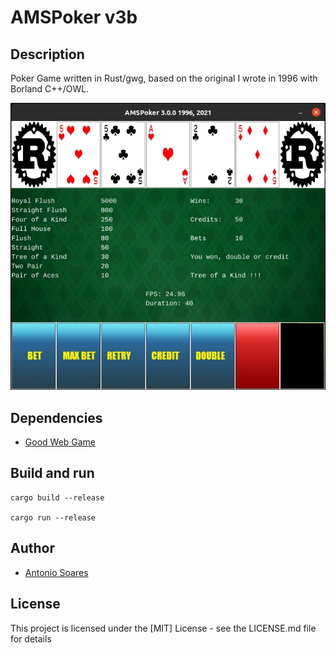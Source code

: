 # AMSPoker v3b

## Description

Poker Game written in Rust/gwg, based on the original I wrote in 1996 with Borland C++/OWL.

![](poker.jpg)

## Dependencies

* [Good Web Game](https://github.com/ggez/good-web-game)


## Build and run

```
cargo build --release

cargo run --release
```

## Author

* [Antonio Soares](https://github.com/ccie18473)

## License

This project is licensed under the [MIT] License - see the LICENSE.md file for details

